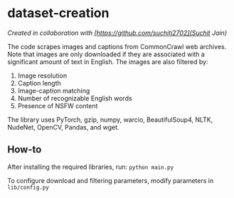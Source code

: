 ﻿# dataset-creation
 _Created in collaboration with [https://github.com/suchitj2702](Suchit Jain)_
 
The code scrapes images and captions from CommonCrawl web archives. Note that images are only downloaded if they are associated with a significant amount of text in English. The images are also filtered by:
1. Image resolution
2. Caption length
3. Image-caption matching
4. Number of recognizable English words
5. Presence of NSFW content

The library uses PyTorch, gzip, numpy, warcio, BeautifulSoup4, NLTK, NudeNet, OpenCV, Pandas, and wget.

## How-to
After installing the required libraries, run:
``python main.py``

To configure download and filtering parameters, modify parameters in `lib/config.py`
